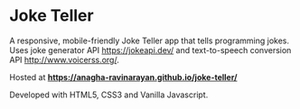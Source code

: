 # Joke Teller

A responsive, mobile-friendly Joke Teller app that tells programming jokes.
Uses joke generator API https://jokeapi.dev/ and text-to-speech conversion API http://www.voicerss.org/.

Hosted at **https://anagha-ravinarayan.github.io/joke-teller/**

Developed with HTML5, CSS3 and Vanilla Javascript.